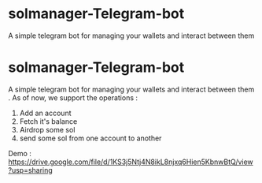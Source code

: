 # solmanager-Telegram-bot
A simple telegram bot for managing your wallets and interact between them 

# solmanager-Telegram-bot
A simple telegram bot for managing your wallets and interact between them . 
As of now, we support the operations : 
1. Add an account
2. Fetch it's balance
3. Airdrop some sol
4. send some sol from one account to another


Demo : https://drive.google.com/file/d/1KS3j5Ntj4N8ikL8njxq6Hien5KbnwBtQ/view?usp=sharing 
